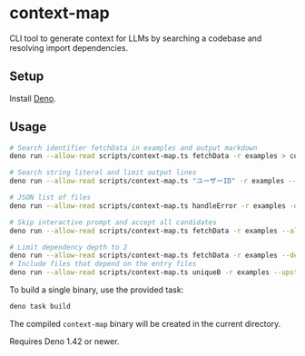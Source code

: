 # context-map

CLI tool to generate context for LLMs by searching a codebase and resolving
import dependencies.

## Setup

Install [Deno](https://deno.land/).

## Usage

```bash
# Search identifier fetchData in examples and output markdown
deno run --allow-read scripts/context-map.ts fetchData -r examples > context.md

# Search string literal and limit output lines
deno run --allow-read scripts/context-map.ts "ユーザーID" -r examples --literal -m 120 -o markdown

# JSON list of files
deno run --allow-read scripts/context-map.ts handleError -r examples -o json > files.json

# Skip interactive prompt and accept all candidates
deno run --allow-read scripts/context-map.ts fetchData -r examples --all

# Limit dependency depth to 2
deno run --allow-read scripts/context-map.ts fetchData -r examples --depth 2
# Include files that depend on the entry files
deno run --allow-read scripts/context-map.ts uniqueB -r examples --upstream -a -o markdown
```

To build a single binary, use the provided task:

```bash
deno task build
```

The compiled `context-map` binary will be created in the current directory.

Requires Deno 1.42 or newer.
